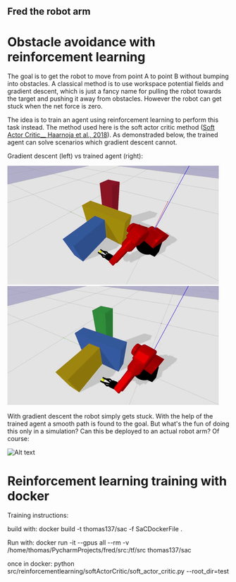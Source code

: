 ## Fred the robot arm


# Obstacle avoidance with reinforcement learning
The goal is to get the robot to move from point A to point B without bumping into obstacles. A classical method is to use workspace potential fields and gradient descent, which is just a fancy name for pulling the robot towards the target and pushing it away from obstacles. However the robot can get stuck when the net force is zero.

The idea is to train an agent using reinforcement learning to perform this task instead. The method used here is the soft actor critic method ([Soft Actor Critic__ Haarnoja et al., 2018](https://arxiv.org/abs/1812.05905)). As demonstraded below, the trained agent can solve scenarios which gradient descent cannot.

Gradient descent (left) vs trained agent (right):

![Alt text](media/gd.gif)
![Alt text](media/rl.gif)

With gradient descent the robot simply gets stuck. With the help of the trained agent a smooth path is found to the goal. But what's the fun of doing this only in a simulation? Can this be deployed to an actual robot arm? Of course:

![Alt text](media/fred.gif)

# Reinforcement learning training with docker
Training instructions:

build with: docker build -t thomas137/sac -f SaCDockerFile .

Run with:
docker run -it --gpus all --rm -v /home/thomas/PycharmProjects/fred/src:/tf/src   thomas137/sac

once in docker:
python src/reinforcementlearning/softActorCritic/soft_actor_critic.py --root_dir=test